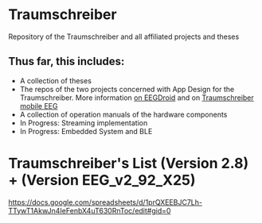 # Traumschreiber
Repository of the Traumschreiber and all affiliated projects and theses


## Thus far, this includes:

- A collection of theses
- The repos of the two projects concerned with App Design for the Traumschreiber. More information [on EEGDroid](https://github.com/neuroinfo-os/Traumschreiber/blob/master/Theses/App%20Development/RojasCampos_AppRecordStoreManageEEG.pdf) and on [Traumschreiber mobile EEG](https://github.com/neuroinfo-os/Traumschreiber/blob/master/Theses/Event%20Related%20Potentials/Vidal_AuditoryEvokedPotentials.pdf)
- A collection of operation manuals of the hardware components
- In Progress: Streaming implementation
- In Progress: Embedded System and BLE
# Traumschreiber's List (Version 2.8) + (Version EEG_v2_92_X25)
https://docs.google.com/spreadsheets/d/1prQXEEBJC7Lh-TTywT1AkwJn4IeFenbX4uT630RnToc/edit#gid=0
